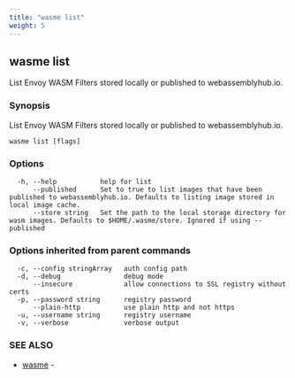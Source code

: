 ```yaml
---
title: "wasme list"
weight: 5
---
```

## wasme list

List Envoy WASM Filters stored locally or published to webassemblyhub.io.

### Synopsis

List Envoy WASM Filters stored locally or published to webassemblyhub.io.

```
wasme list [flags]
```

### Options

```
  -h, --help           help for list
      --published      Set to true to list images that have been published to webassemblyhub.io. Defaults to listing image stored in local image cache.
      --store string   Set the path to the local storage directory for wasm images. Defaults to $HOME/.wasme/store. Ignored if using --published
```

### Options inherited from parent commands

```
  -c, --config stringArray   auth config path
  -d, --debug                debug mode
      --insecure             allow connections to SSL registry without certs
  -p, --password string      registry password
      --plain-http           use plain http and not https
  -u, --username string      registry username
  -v, --verbose              verbose output
```

### SEE ALSO

* [wasme](../wasme)	 - 

